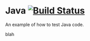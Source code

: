 # Java [![Build Status](http://beta.drone.io/api/badges/drone-demos/drone-with-java/status.svg)](http://beta.drone.io/drone-demos/drone-with-java)
An example of how to test Java code.

blah

